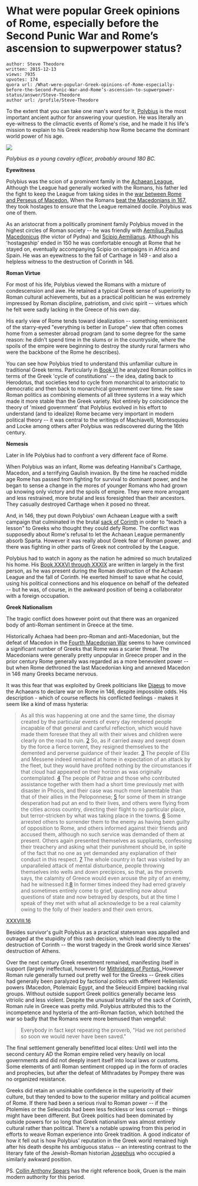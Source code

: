 # What were popular Greek opinions of Rome, especially before the Second Punic War and Rome’s ascension to supwerpower status?

	author: Steve Theodore
	written: 2015-12-13
	views: 7935
	upvotes: 174
	quora url: /What-were-popular-Greek-opinions-of-Rome-especially-before-the-Second-Punic-War-and-Rome’s-ascension-to-supwerpower-status/answer/Steve-Theodore
	author url: /profile/Steve-Theodore


To the extent that you can take one man's word for it, [Polybius](https://en.wikipedia.org/wiki/Polybius) is the most important ancient author for answering your question. He was literally an eye-witness to the climactic events of Rome's rise, and he made it his life's mission to explain to his Greek readership how Rome became the dominant world power of his age.

![](https://qph.fs.quoracdn.net/main-qimg-ad9a0084cd68ddd7eed79e418c09b558)

_Polybius as a young cavalry officer, probably around 180 BC._ 

__Eyewitness__ 

Polybius was the scion of a prominent family in the [Achaean League.](https://en.wikipedia.org/wiki/Achaean_League) Although the League had generally worked with the Romans, his father led the fight to keep the League from taking sides in the [war between Rome and Perseus of Macedon.](https://en.wikipedia.org/wiki/Third_Macedonian_War) When the Romans [beat the Macedonians in 167,](https://en.wikipedia.org/wiki/Battle_of_Pydna)  they took hostages to ensure that the League remained docile. Polybius was one of them. 

As an aristocrat from a politically prominent family Polybius moved in the highest circles of Roman society -- he was friendly with [Aemilius Paullus Macedonicus](https://en.wikipedia.org/wiki/Lucius_Aemilius_Paullus_Macedonicus) (the victor of Pydna) and [Scipio Aemilianus](https://en.wikipedia.org/wiki/Scipio_Aemilianus). Although his 'hostageship' ended in 150 he was comfortable enough at Rome that he stayed on, eventually accompanying Scipio on campaigns in Africa and Spain. He was an eyewitness to the fall of Carthage in 149 - and also a helpless witness to the destruction of Corinth in 146.

__Roman Virtue__ 

For most of his life, Polybius viewed the Romans with a mixture of condescension and awe. He retained a typical Greek sense of superiority to Roman cultural achievements, but as a practical politician he was extremely impressed by Roman discipline, patriotism, and civic spirit -- virtues which he felt were sadly lacking in the Greece of his own day. 

His early view of Rome tends toward idealization -- something reminiscent of the starry-eyed "everything is better in Europe" view that often comes home from a semester abroad program (and to some degree for the same reason: he didn't spend time in the slums or in the countryside, where the spoils of the empire were beginning to destroy the sturdy rural farmers who were the backbone of the Rome he describes).

You can see how Polybius tried to understand this unfamiliar culture in traditional Greek terms. Particularly in [Book VI](http://penelope.uchicago.edu/Thayer/E/Roman/Texts/Polybius/6*.html) he  analyzed Roman politics in terms of the Greek 'cycle of constitutions' -- the idea, dating back to Herodotus, that societies tend to cycle from monarchical to aristocratic to democratic and then back to monarchical government over time. He saw Roman politics as combining elements of all three systems in a way which made it more stable than the Greek variety. Not entirely by coincidence the theory of 'mixed government' that Polybius evolved in his effort to understand (and to idealize) Rome became very important in modern political theory -- it was central to the writings of Machiavelli, Montesquieu and Locke among others after Polybius was rediscovered during the 16th century.

__Nemesis__ 

Later in life Polybius had to confront a very different face of Rome. 

When Polybius was an infant, Rome was defeating Hannibal's Carthage, Macedon, and a terrifying Gaulish invasion. By the time he reached middle age Rome has passed from fighting for survival to dominant power, and he began to sense a change in the mores of younger Romans who had grown up knowing only victory and the spoils of empire. They were more arrogant and less restrained, more brutal and less foresighted than their ancestors. They casually destroyed Carthage when it posed no threat.

And, in 146, they put down Polybius' own Achaean League with a swift campaign that culminated in the brutal [sack of Corinth](https://en.wikipedia.org/wiki/Battle_of_Corinth_(146_BC)) in order to "teach a lesson" to Greeks who thought they could defy Rome. The conflict was supposedly about Rome's refusal to let the Achaean League permanently absorb Sparta. However it was really about Greek fear of Roman power, and there was fighting in other parts of Greek not controlled by the League.

Polybius had to watch in agony as the nation he admired so much brutalized his home. His [Book XXXVI through XXXIX](http://penelope.uchicago.edu/Thayer/E/Roman/Texts/Polybius/36*.html) are written in largely in the first person, as he was present during the Roman destruction of the Achaean League and the fall of Corinth.  He exerted himself to save what he could, using his political connections and his eloquence on behalf of the defeated -- but he was, of course, in the awkward position of being a collaborator with a foreign occupation. 

__Greek Nationalism__ 

The tragic conflict does however point out that there was an organized body of anti-Roman sentiment in Greece at the time. 

Historically Achaea had been pro-Roman and anti-Macedonian, but the defeat of Macedon in the [Fourth Macedonian War](https://en.wikipedia.org/wiki/Fourth_Macedonian_War) seems to have convinced a significant number of Greeks that Rome was a scarier threat. The Macedonians were generally pretty unpopular in Greece proper and in the prior century Rome generally was regarded as a more benevolent power -- but when Rome dethroned the last Macedonian king and annexed Macedon in 146 many Greeks became nervous. 

It was this fear that was exploited by Greek politicians like [Diaeus](https://en.wikipedia.org/wiki/Diaeus)  to move the Achaeans to declare war on Rome in 146, despite impossible odds. His description - which of course reflects his conflicted feelings - makes it seem like a kind of mass hysteria:

>  As all this was happening at one and the same time, the dismay created by the particular events of every day rendered people incapable of that general and careful reflection, which would have made them foresee that they all with their wives and children were clearly on the road to ruin. [2](#) So, as if carried away and swept down by the force a fierce torrent, they resigned themselves to the demented and perverse guidance of their leader. [3](#) The people of Elis and Messene indeed remained at home in expectation of an attack by the fleet, but they would have profited nothing by the circumstances if that cloud had appeared on their horizon as was originally contemplated. [4](#) The people of Patrae and those who contributed assistance together with them had a short time previously met with disaster in Phocis, and their case was much more lamentable than that of their allies in the Peloponnese; [5](#) for some of them in strange desperation had put an end  to their lives, and others were flying from the cities across country, directing their flight to no particular place, but terror-stricken by what was taking place in the towns. [6](#) Some arrested others to surrender them to the enemy as having been guilty of opposition to Rome, and others informed against their friends and accused them, although no such service was demanded of them at present. Others again presented themselves as suppliants, confessing their treachery and asking what their punishment should be, in spite of the fact that no one as yet demanded any explanation of their conduct in this respect. [7](#) The whole country in fact was visited by an unparalleled attack of mental disturbance, people throwing themselves into wells and down precipices, so that, as the proverb says, the calamity of Greece would even arouse the pity of an enemy, had he witnessed it.[8](#) In former times indeed they had erred gravely and sometimes entirely come to grief, quarrelling now about questions of state and now betrayed by despots, but at the time I speak of they met with what all acknowledge to be a real calamity owing to the folly of their leaders and their own errors.

[XXXVIII.16](http://penelope.uchicago.edu/Thayer/E/Roman/Texts/Polybius/38*.html) 

 Besides survivor's guilt Polybius as a practical statesman was appalled and outraged at the stupidity of this rash decision, which lead directly to the destruction of Corinth -- the worst tragedy in the Greek world since Xerxes' destruction of Athens.

Over the next century Greek resentment remained, manifesting itself in support (largely ineffectual, however) for [Mithridates of Pontus. ](https://en.wikipedia.org/wiki/Mithridates_VI_of_Pontus)However Roman rule generally turned out pretty well for the Greeks -- Greek cities had generally been paralyzed by factional politics with different Hellenistic powers (Macedon, Ptolemaic Egypt, and the Seleucid Empire) backing rival groups. Without outside support Greek politics generally became less vitriolic and less violent. Despite the unusual brutality of the sack of Corinth, Roman rule in Greece was pretty mild. Polybius attributed this to the incompetence and hysteria of the anti-Roman faction, which botched the war so badly that the Romans were more bemused than vengeful:

> Everybody in fact kept repeating the proverb, "Had we not perished so soon we would never have been saved."

The final settlement generally benefitted local elites: Until well into the second century AD the Roman empire relied very heavily on local governments and did not deeply insert itself into local laws or customs. Some elements of anti Roman sentiment cropped up in the form of oracles and prophecies, but after the defeat of Mithradates by Pompey there was no organized resistance. 

Greeks did retain an unsinkable confidence in the superiority of their culture, but they tended to bow to the superior military and political acumen of Rome. If there had been a serious rival to Roman power -- if the Ptolemies or the Seleucids had been less feckless or less corrupt -- things might have been different. But Greek politics had been dominated by outside powers for so long that Greek nationalism was almost entirely cultural rather than political. There's a notable upswing from this period in efforts to weave Roman experience into Greek tradition. A good indicator of how it fell out is how Polybius' reputation in the Greek world remained high after his death despite his ambiguous status -- an interesting contrast to the literary fate of the Jewish-Roman historian [Josephus](https://en.wikipedia.org/wiki/Josephus) who occupied a similarly awkward position.

PS. [Collin Anthony Spears](https://www.quora.com/profile/Collin-Anthony-Spears-1) has the right reference book, Gruen is the main modern authority for this period.

